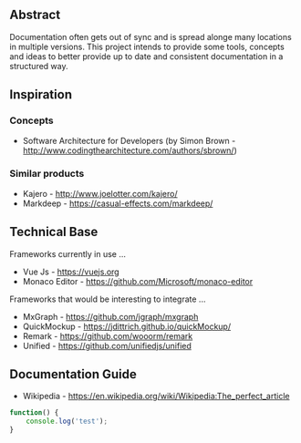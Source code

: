 ## Abstract

Documentation often gets out of sync and is spread alonge many locations in multiple versions.
This project intends to provide some tools, concepts and ideas to better provide up to date
and consistent documentation in a structured way.

## Inspiration

### Concepts

- Software Architecture for Developers (by Simon Brown - http://www.codingthearchitecture.com/authors/sbrown/)

### Similar products

- Kajero - http://www.joelotter.com/kajero/
- Markdeep - https://casual-effects.com/markdeep/

## Technical Base

Frameworks currently in use ...

- Vue Js - https://vuejs.org
- Monaco Editor - https://github.com/Microsoft/monaco-editor

Frameworks that would be interesting to integrate ...

- MxGraph - https://github.com/jgraph/mxgraph
- QuickMockup - https://jdittrich.github.io/quickMockup/
- Remark - https://github.com/wooorm/remark
- Unified - https://github.com/unifiedjs/unified

## Documentation Guide

- Wikipedia - https://en.wikipedia.org/wiki/Wikipedia:The_perfect_article

```javascript
function() {
    console.log('test');
}
```